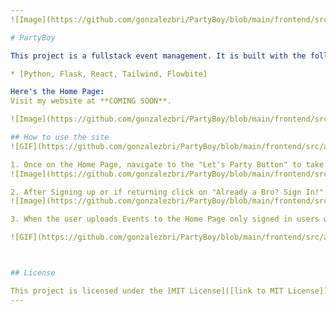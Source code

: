 ```yaml
---
![Image](https://github.com/gonzalezbri/PartyBoy/blob/main/frontend/src/assets/images/whitefill.png)

# PartyBoy

This project is a fullstack event management. It is built with the following technologies:

* [Python, Flask, React, Tailwind, Flowbite]

Here's the Home Page:
Visit my website at **COMING SOON**.

![Image](https://github.com/gonzalezbri/PartyBoy/blob/main/frontend/src/assets/projectGifs/homepic.png)

## How to use the site
![GIF](https://github.com/gonzalezbri/PartyBoy/blob/main/frontend/src/assets/projectGifs/home)

1. Once on the Home Page, navigate to the "Let's Party Button" to take you to the Sign Up page
![Image](https://github.com/gonzalezbri/PartyBoy/blob/main/frontend/src/assets/projectGifs/startpic.png)

2. After Signing up or if returning click on "Already a Bro? Sign In!" navigate to the Create Event to create you're event, enter the necessary fields, that information will be uploaded to the database and will soon be displayed on the Home Page after scrolling past the 3 Party Boy's in the Carousel of upcoming events! 
![Image](https://github.com/gonzalezbri/PartyBoy/blob/main/frontend/src/assets/projectGifs/createevent.png)

3. When the user uploads Events to the Home Page only signed in users will be able to view the events (upcoming) Thank you for viewing Party Boy!

![GIF](https://github.com/gonzalezbri/PartyBoy/blob/main/frontend/src/assets/projectGifs/manuever.gif)



## License

This project is licensed under the [MIT License]([link to MIT License]).
---
```

